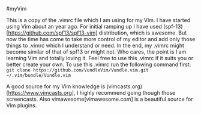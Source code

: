 #myVim

This is a copy of the .vimrc file which I am using for my Vim. I have started using Vim about an year ago. For initial ramping up I have used (spf-13)[https://github.com/spf13/spf13-vim] distribution, which is awesome.
But now the time has come to take more control of my editor and add only those things to .vimrc which I understand or need. In the end, my .vimrc might become similar of that of spf13 or might not. Who cares, the point is I am learning Vim and totally loving it.
Feel free to use this .vimrc if it suits you or better create your own. To use this .vimrc run the following command first:
```git clone https://github.com/VundleVim/Vundle.vim.git ~/.vim/bundle/Vundle.vim```

A good source for my Vim knowledge is (vimcasts.org)[https://www.vimcasts.org], I highly recommend going though those screencasts. Also vimawesome[vimawesome.com] is a beautiful source for Vim plugins.
